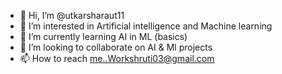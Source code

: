- 👋 Hi, I’m @utkarsharaut11
- 👀 I’m interested in Artificial intelligence and Machine learning 
- 🌱 I’m currently learning AI in ML (basics)
- 💞️ I’m looking to collaborate on AI & Ml projects
- 📫 How to reach me..Workshruti03@gmail.com



<!---
utkarsharaut11/utkarsharaut11 is a ✨ special ✨ repository because its `README.md` (this file) appears on your GitHub profile.
You can click the Preview link to take a look at your changes.
--->
